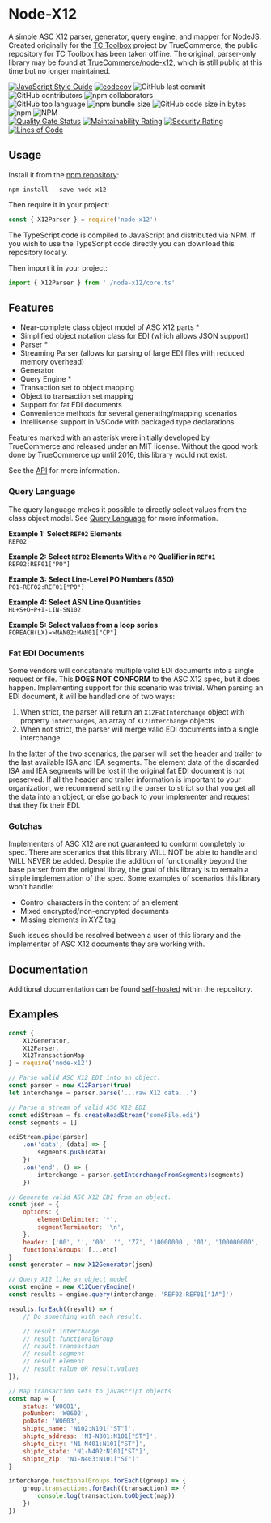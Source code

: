 # Node-X12
A simple ASC X12 parser, generator, query engine, and mapper for NodeJS. Created originally for the [TC Toolbox](https://github.com/TrueCommerce/vscode-tctoolbox) project by TrueCommerce; the public repository for TC Toolbox has been taken offline. The original, parser-only library may be found at [TrueCommerce/node-x12](https://github.com/TrueCommerce/node-x12), which is still public at this time but no longer maintained.

[![JavaScript Style Guide](https://img.shields.io/badge/code_style-standard-brightgreen.svg)](https://github.com/standard/eslint-config-standard-with-typescript)
[![codecov](https://codecov.io/gh/ahuggins-nhs/node-x12/branch/master/graph/badge.svg)](https://codecov.io/gh/ahuggins-nhs/node-x12)
![GitHub last commit](https://img.shields.io/github/last-commit/ahuggins-nhs/node-x12)
![GitHub contributors](https://img.shields.io/github/contributors/ahuggins-nhs/node-x12)
![npm collaborators](https://img.shields.io/npm/collaborators/node-x12)<br />
![GitHub top language](https://img.shields.io/github/languages/top/ahuggins-nhs/node-x12)
![npm bundle size](https://img.shields.io/bundlephobia/min/node-x12)
![GitHub code size in bytes](https://img.shields.io/github/languages/code-size/ahuggins-nhs/node-x12)
![npm](https://img.shields.io/npm/dw/node-x12)
![NPM](https://img.shields.io/npm/l/node-x12)<br />
[![Quality Gate Status](https://sonarcloud.io/api/project_badges/measure?project=ahuggins-nhs_node-x12&metric=alert_status)](https://sonarcloud.io/dashboard?id=ahuggins-nhs_node-x12)
[![Maintainability Rating](https://sonarcloud.io/api/project_badges/measure?project=ahuggins-nhs_node-x12&metric=sqale_rating)](https://sonarcloud.io/dashboard?id=ahuggins-nhs_node-x12)
[![Security Rating](https://sonarcloud.io/api/project_badges/measure?project=ahuggins-nhs_node-x12&metric=security_rating)](https://sonarcloud.io/dashboard?id=ahuggins-nhs_node-x12)
[![Lines of Code](https://sonarcloud.io/api/project_badges/measure?project=ahuggins-nhs_node-x12&metric=ncloc)](https://sonarcloud.io/dashboard?id=ahuggins-nhs_node-x12)

## Usage
Install it from the [npm repository](https://www.npmjs.com/package/node-x12):
```console
npm install --save node-x12
```

Then require it in your project:
```js
const { X12Parser } = require('node-x12')
```

The TypeScript code is compiled to JavaScript and distributed via NPM. If you wish to use the TypeScript code directly you can download this repository locally.

Then import it in your project:
```typescript
import { X12Parser } from './node-x12/core.ts'
```

## Features
- Near-complete class object model of ASC X12 parts *
- Simplified object notation class for EDI (which allows JSON support)
- Parser *
- Streaming Parser (allows for parsing of large EDI files with reduced memory overhead)
- Generator
- Query Engine *
- Transaction set to object mapping
- Object to transaction set mapping
- Support for fat EDI documents
- Convenience methods for several generating/mapping scenarios
- Intellisense support in VSCode with packaged type declarations

Features marked with an asterisk were initially developed by TrueCommerce and released under an MIT license. Without the good work done by TrueCommerce up until 2016, this library would not exist.

See the [API](/docs/API.md) for more information.

### Query Language
The query language makes it possible to directly select values from the class object model. See [Query Language](/docs/QueryLanguage.md) for more information.

**Example 1: Select `REF02` Elements**<br />
`REF02`

**Example 2: Select `REF02` Elements With a `PO` Qualifier in `REF01`**<br />
`REF02:REF01["PO"]`

**Example 3: Select Line-Level PO Numbers (850)**<br />
`PO1-REF02:REF01["PO"]`

**Example 4: Select ASN Line Quantities**<br />
`HL+S+O+P+I-LIN-SN102`

**Example 5: Select values from a loop series**<br />
`FOREACH(LX)=>MAN02:MAN01["CP"]`

### Fat EDI Documents
Some vendors will concatenate multiple valid EDI documents into a single request or file. This **DOES NOT CONFORM** to the ASC X12 spec, but it does happen. Implementing support for this scenario was trivial. When parsing an EDI document, it will be handled one of two ways:
1. When strict, the parser will return an `X12FatInterchange` object with property `interchanges`, an array of `X12Interchange` objects
2. When not strict, the parser will merge valid EDI documents into a single interchange

In the latter of the two scenarios, the parser will set the header and trailer to the last available ISA and IEA segments. The element data of the discarded ISA and IEA segments will be lost if the original fat EDI document is not preserved. If all the header and trailer information is important to your organization, we recommend setting the parser to strict so that you get all the data into an object, or else go back to your implementer and request that they fix their EDI.

### Gotchas
Implementers of ASC X12 are not guaranteed to conform completely to spec. There are scenarios that this library WILL NOT be able to handle and WILL NEVER be added. Despite the addition of functionality beyond the base parser from the original libray, the goal of this library is to remain a simple implementation of the spec. Some examples of scenarios this library won't handle:
- Control characters in the content of an element
- Mixed encrypted/non-encrypted documents
- Missing elements in XYZ tag

Such issues should be resolved between a user of this library and the implementer of ASC X12 documents they are working with.

## Documentation
Additional documentation can be found [self-hosted](/docs/TOC.md) within the repository.

## Examples
```js
const { 
    X12Generator,
    X12Parser,
    X12TransactionMap
} = require('node-x12')

// Parse valid ASC X12 EDI into an object.
const parser = new X12Parser(true)
let interchange = parser.parse('...raw X12 data...')

// Parse a stream of valid ASC X12 EDI
const ediStream = fs.createReadStream('someFile.edi')
const segments = []

ediStream.pipe(parser)
    .on('data', (data) => {
        segments.push(data)
    })
    .on('end', () => {
        interchange = parser.getInterchangeFromSegments(segments)
    })

// Generate valid ASC X12 EDI from an object.
const jsen = {
    options: {
        elementDelimiter: '*',
        segmentTerminator: '\n',
    },
    header: ['00', '', '00', '', 'ZZ', '10000000', '01', '100000000', '100000', '0425', '|', '00403', '100748195', '0', 'P', '>'],
    functionalGroups: [...etc]
}
const generator = new X12Generator(jsen)

// Query X12 like an object model
const engine = new X12QueryEngine()
const results = engine.query(interchange, 'REF02:REF01["IA"]')

results.forEach((result) => {
    // Do something with each result.

    // result.interchange
    // result.functionalGroup
    // result.transaction
    // result.segment
    // result.element
    // result.value OR result.values
});

// Map transaction sets to javascript objects
const map = {
    status: 'W0601',
    poNumber: 'W0602',
    poDate: 'W0603',
    shipto_name: 'N102:N101["ST"]',
    shipto_address: 'N1-N301:N101["ST"]',
    shipto_city: 'N1-N401:N101["ST"]',
    shipto_state: 'N1-N402:N101["ST"]',
    shipto_zip: 'N1-N403:N101["ST"]'
}

interchange.functionalGroups.forEach((group) => {
    group.transactions.forEach((transaction) => {        
        console.log(transaction.toObject(map))
    })
})

```
